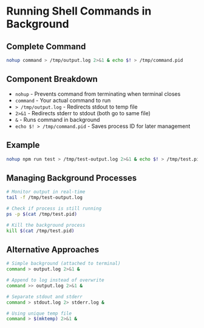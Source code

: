 # Running Shell Commands in Background

## Complete Command

```bash
nohup command > /tmp/output.log 2>&1 & echo $! > /tmp/command.pid
```

## Component Breakdown

- `nohup` - Prevents command from terminating when terminal closes
- `command` - Your actual command to run
- `> /tmp/output.log` - Redirects stdout to temp file
- `2>&1` - Redirects stderr to stdout (both go to same file)
- `&` - Runs command in background
- `echo $! > /tmp/command.pid` - Saves process ID for later management

## Example

```bash
nohup npm run test > /tmp/test-output.log 2>&1 & echo $! > /tmp/test.pid
```

## Managing Background Processes

```bash
# Monitor output in real-time
tail -f /tmp/test-output.log

# Check if process is still running
ps -p $(cat /tmp/test.pid)

# Kill the background process
kill $(cat /tmp/test.pid)
```

## Alternative Approaches

```bash
# Simple background (attached to terminal)
command > output.log 2>&1 &

# Append to log instead of overwrite
command >> output.log 2>&1 &

# Separate stdout and stderr
command > stdout.log 2> stderr.log &

# Using unique temp file
command > $(mktemp) 2>&1 &
```
